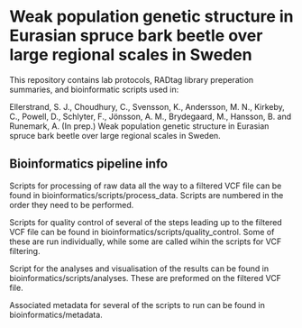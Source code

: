 # Weak population genetic structure in Eurasian spruce bark beetle over large regional scales in Sweden
This repository contains lab protocols, RADtag library preperation summaries, and bioinformatic scripts used in:


Ellerstrand, S. J., Choudhury, C., Svensson, K., Andersson, M. N., Kirkeby, C., Powell, D., Schlyter, F., Jönsson, A. M., Brydegaard, M., Hansson, B. and Runemark, A. (In prep.) Weak population genetic structure in Eurasian spruce bark beetle over large regional scales in Sweden.

## Bioinformatics pipeline info
Scripts for processing of raw data all the way to a filtered VCF file can be found in bioinformatics/scripts/process_data. Scripts are numbered in the order they need to be performed.

Scripts for quality control of several of the steps leading up to the filtered VCF file can be found in bioinformatics/scripts/quality_control. Some of these are run individually, while some are called wihin the scripts for VCF filtering.

Script for the analyses and visualisation of the results can be found in bioinformatics/scripts/analyses. These are preformed on the filtered VCF file.

Associated metadata for several of the scripts to run can be found in bioinformatics/metadata.
